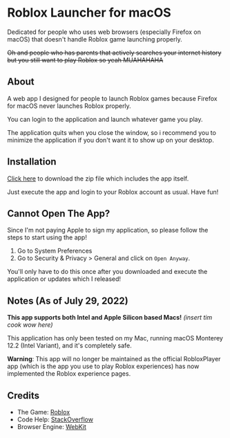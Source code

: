 # Roblox Launcher for macOS

Dedicated for people who uses web browsers (especially Firefox on macOS) that doesn't handle Roblox game launching properly.

~~Oh and people who has parents that actively searches your internet history but you still want to play Roblox so yeah MUAHAHAHA~~

## About

A web app I designed for people to launch Roblox games because Firefox for macOS never launches Roblox properly.

You can login to the application and launch whatever game you play.

The application quits when you close the window, so i recommend you to minimize the application if you don't want it to show up on your desktop.

## Installation

[Click here](https://github.com/raymond-1227/RobloxLauncher/releases/latest) to download the zip file which includes the app itself.

Just execute the app and login to your Roblox account as usual. Have fun!

## Cannot Open The App?

Since I'm not paying Apple to sign my application, so please follow the steps to start using the app!
1. Go to System Preferences 
2. Go to Security & Privacy > General and click on `Open Anyway`.

You'll only have to do this once after you downloaded and execute the application or updates which I released!

## Notes (As of July 29, 2022)

**This app supports both Intel and Apple Silicon based Macs!** *(insert tim cook wow here)*

This application has only been tested on my Mac, running macOS Monterey 12.2 (Intel Variant), and it's completely safe.

**Warning**: This app will no longer be maintained as the official RobloxPlayer app (which is the app you use to play Roblox experiences) has now implemented the Roblox experience pages.


## Credits

 - The Game: [Roblox](https://www.roblox.com/)
 - Code Help: [StackOverflow](https://www.stackoverflow.com/)
 - Browser Engine: [WebKit](https://webkit.org/)
